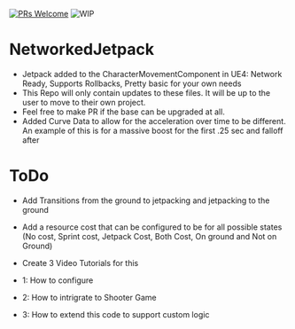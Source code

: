 [![PRs Welcome](https://img.shields.io/badge/PRs-welcome-brightgreen.svg?style=flat-square)](http://makeapullrequest.com)
![WIP](https://img.shields.io/badge/Project-EarlyRelease-yellowgreen.svg)

# NetworkedJetpack
* Jetpack added to the CharacterMovementComponent in UE4: Network Ready, Supports Rollbacks, Pretty basic for your own needs
* This Repo will only contain updates to these files. It will be up to the user to move to their own project.
* Feel free to make PR if the base can be upgraded at all. 
* Added Curve Data to allow for the acceleration over time to be different. An example of this is for a massive boost for the first .25 sec and falloff after

# ToDo
* Add Transitions from the ground to jetpacking and jetpacking to the ground
* Add a resource cost that can be configured to be for all possible states (No cost, Sprint cost, Jetpack Cost, Both Cost, On ground and Not on Ground)
* Create 3 Video Tutorials for this

* 1: How to configure
* 2: How to intrigrate to Shooter Game
* 3: How to extend this code to support custom logic
